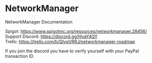 # NetworkManager
NetworkManager Documentation

Spigot: https://www.spigotmc.org/resources/networkmanager.28456/<br>
Support Discord: https://discord.gg/HvaY4QY<br>
Trello: https://trello.com/b/QIyqVRRJ/networkmanager-roadmap<br>

If you join the discord you have to verify yourself with your PayPal transaction ID.
